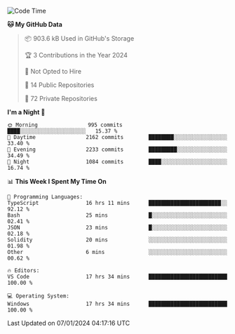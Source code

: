 <!--START_SECTION:waka-->
![Code Time](http://img.shields.io/badge/Code%20Time-5%2C086%20hrs%2045%20mins-blue)

**🐱 My GitHub Data** 

> 📦 903.6 kB Used in GitHub's Storage 
 > 
> 🏆 3 Contributions in the Year 2024
 > 
> 🚫 Not Opted to Hire
 > 
> 📜 14 Public Repositories 
 > 
> 🔑 72 Private Repositories 
 > 
**I'm a Night 🦉** 

```text
🌞 Morning                995 commits         ████░░░░░░░░░░░░░░░░░░░░░   15.37 % 
🌆 Daytime                2162 commits        ████████░░░░░░░░░░░░░░░░░   33.40 % 
🌃 Evening                2233 commits        █████████░░░░░░░░░░░░░░░░   34.49 % 
🌙 Night                  1084 commits        ████░░░░░░░░░░░░░░░░░░░░░   16.74 % 
```


📊 **This Week I Spent My Time On** 

```text
💬 Programming Languages: 
TypeScript               16 hrs 11 mins      ███████████████████████░░   92.12 % 
Bash                     25 mins             █░░░░░░░░░░░░░░░░░░░░░░░░   02.41 % 
JSON                     23 mins             █░░░░░░░░░░░░░░░░░░░░░░░░   02.18 % 
Solidity                 20 mins             ░░░░░░░░░░░░░░░░░░░░░░░░░   01.98 % 
Other                    6 mins              ░░░░░░░░░░░░░░░░░░░░░░░░░   00.62 % 

🔥 Editors: 
VS Code                  17 hrs 34 mins      █████████████████████████   100.00 % 

💻 Operating System: 
Windows                  17 hrs 34 mins      █████████████████████████   100.00 % 
```


 Last Updated on 07/01/2024 04:17:16 UTC
<!--END_SECTION:waka-->

